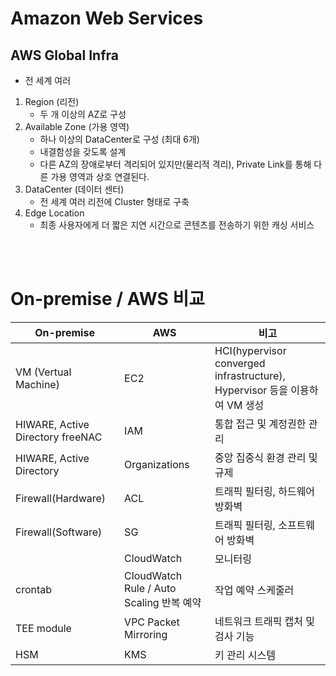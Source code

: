 # Amazon Web Services

## AWS Global Infra
* 전 세계 여러 
1. Region (리전)
   * 두 개 이상의 AZ로 구성
2. Available Zone (가용 영역)
   * 하나 이상의 DataCenter로 구성 (최대 6개)
   * 내결함성을 갖도록 설계
   * 다른 AZ의 장애로부터 격리되어 있지만(물리적 격리), Private Link를 통해 다른 가용 영역과 상호 연결된다.
3. DataCenter (데이터 센터)
   * 전 세계 여러 리전에 Cluster 형태로 구축
4. Edge Location
    * 최종 사용자에게 더 짧은 지연 시간으로 콘텐츠를 전송하기 위한 캐싱 서비스
</br>
</br>

# On-premise / AWS 비교
| On-premise           | AWS           | 비고                                                                       |
| -------------------- | ------------- | -------------------------------------------------------------------------- |
| VM (Vertual Machine) | EC2           | HCI(hypervisor converged infrastructure), Hypervisor 등을 이용하여 VM 생성 |
 HIWARE, Active Directory freeNAC      | IAM           | 통합 접근 및 계정권한 관리                                                 |
| HIWARE, Active Directory               | Organizations | 중앙 집중식 환경 관리 및 규제                                              |
| Firewall(Hardware) | ACL | 트래픽 필터링, 하드웨어 방화벽 |
| Firewall(Software) | SG | 트래픽 필터링, 소프트웨어 방화벽 |
|  | CloudWatch | 모니터링 |
| crontab | CloudWatch Rule / Auto Scaling 반복 예약 | 작업 예약 스케줄러 |
| TEE module | VPC Packet Mirroring | 네트워크 트래픽 캡처 및 검사 기능 |
| HSM | KMS | 키 관리 시스템 |


